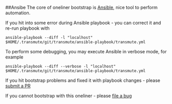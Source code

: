 ##Ansibe
The core of oneliner bootstrap is [Ansible](https://www.ansible.com), nice tool to perform automation. 

If you hit into some error during Ansible playbook - you can correct it and re-run playbook with 
```
ansible-playbook --diff -l "localhost" $HOME/.transmute/git/transmute/ansible-playbook/transmute.yml
```

To perform some debugging, you may execute Ansible in verbose mode, for example 
```
ansible-playbook --diff --verbose -l "localhost" $HOME/.transmute/git/transmute/ansible-playbook/transmute.yml
```

If you hit bootstrap problems and fixed it with playbook changes - please [submit a PR](https://github.com/transmute-industries/transmute/pulls)

If you cannot bootstrap with this oneliner - please [file a bug](https://github.com/transmute-industries/transmute/issues)